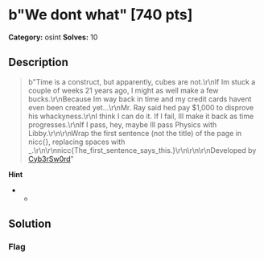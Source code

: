 # b"We dont what" [740 pts]

**Category:** osint
**Solves:** 10

## Description
>b"Time is a construct, but apparently, cubes are not.\r\nIf Im stuck a couple of weeks 21 years ago, I might as well make a few bucks.\r\nBecause Im way back in time and my credit cards havent even been created yet...\r\nMr. Ray said hed pay $1,000 to disprove his whackyness.\r\nI think I can do it. If I fail, Ill make it back as time progresses.\r\nIf I pass, hey, maybe Ill pass Physics with Libby.\r\n\r\nWrap the first sentence (not the title) of the page in nicc{}, replacing spaces with _.\r\n\r\nnicc{The_first_sentence_says_this.}\r\n\r\n\r\nDeveloped by [Cyb3rSw0rd](https://github.com/AlfredSimpson)"

**Hint**
* -

## Solution

### Flag

